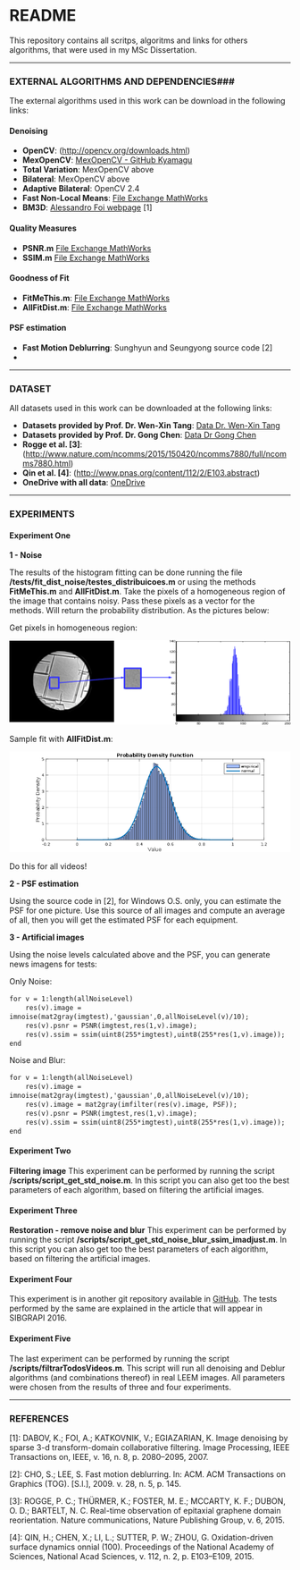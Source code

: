 # README #

This repository contains all scritps, algoritms and links for others algorithms, that were used in my MSc Dissertation. 

***

### EXTERNAL ALGORITHMS AND DEPENDENCIES###

The external algorithms used in this work can be download in the following links:

#### Denoising ####
* **OpenCV**: (http://opencv.org/downloads.html)
* **MexOpenCV**: [MexOpenCV - GitHub Kyamagu](https://github.com/kyamagu/mexopencv)
* **Total Variation**: MexOpenCV above
* **Bilateral**: MexOpenCV above
* **Adaptive Bilateral**: OpenCV 2.4
* **Fast Non-Local Means**: [File Exchange MathWorks](https://www.mathworks.com/matlabcentral/fileexchange/27395-fast-non-local-means-1d--2d-color-and-3d)
* **BM3D**: [Alessandro Foi webpage](http://www.cs.tut.fi/~foi/GCF-BM3D/BM3D.zip) [1]

#### Quality Measures ####
* **PSNR.m** [File Exchange MathWorks](http://www.mathworks.com/matlabcentral/fileexchange/29049-wavelet-decomposition-for-images/content/PSNR.m)
* **SSIM.m** [File Exchange MathWorks](https://www.mathworks.com/matlabcentral/fileexchange/44971-image-denoising-using-modified-perona-malik-model-based-on-directional-laplacian/content/ssim.m)

#### Goodness of Fit ####

* **FitMeThis.m**: [File Exchange MathWorks](https://www.mathworks.com/matlabcentral/fileexchange/40167-fitmethis)
* **AllFitDist.m**: [File Exchange MathWorks](https://www.mathworks.com/matlabcentral/fileexchange/34943-fit-all-valid-parametric-probability-distributions-to-data)

#### PSF estimation ####

* **Fast Motion Deblurring**:  Sunghyun and Seungyong source code [2]
*

***

### DATASET ###

All datasets used in this work can be downloaded at the following links:

* **Datasets provided by Prof. Dr. Wen-Xin Tang**: [Data Dr. Wen-Xin Tang](https://1drv.ms/f/s!AgzhhDpbuwDfjg5mAfOkk5XeU4Li)
* **Datasets provided by Prof. Dr. Gong Chen**: [Data Dr Gong Chen](https://1drv.ms/f/s!AgzhhDpbuwDf305pWErjCO5QjtS-)
* **Rogge et al. [3]**: (http://www.nature.com/ncomms/2015/150420/ncomms7880/full/ncomms7880.html)
* **Qin et al. [4]**: (http://www.pnas.org/content/112/2/E103.abstract)
* **OneDrive with all data**: [OneDrive](https://1drv.ms/f/s!AgzhhDpbuwDfjV8_w5sUVhfQZ9Bn)

***

### EXPERIMENTS ###

#### Experiment One  ####

**1 - Noise**

The results of the histogram fitting can be done running the file **/tests/fit_dist_noise/testes_distribuicoes.m** or using the methods **FitMeThis.m** and **AllFitDist.m**.
Take the pixels of a homogeneous region of the image that contains noisy. Pass these pixels as a vector for the methods. Will return the probability distribution. As the pictures below:

Get pixels in homogeneous region:

![GetHistogram](/tests/fit_dist_noise/fitsample/nial1_hist.png)

Sample fit with **AllFitDist.m**:

![Fit](/tests/fit_dist_noise/fitsample/fit-gauss.png)

Do this for all videos!

**2 - PSF estimation**

Using the source code in [2], for Windows O.S. only, you can estimate the PSF for one picture. Use this source of all images and compute an average of all, then you will get the estimated PSF for each equipment.

**3 - Artificial images**

Using the noise levels calculated above and the PSF, you can generate news imagens for tests:

Only Noise:
```
for v = 1:length(allNoiseLevel)
    res(v).image = imnoise(mat2gray(imgtest),'gaussian',0,allNoiseLevel(v)/10);
    res(v).psnr = PSNR(imgtest,res(1,v).image);
    res(v).ssim = ssim(uint8(255*imgtest),uint8(255*res(1,v).image));
end
```

Noise and Blur:
```
for v = 1:length(allNoiseLevel)
    res(v).image = imnoise(mat2gray(imgtest),'gaussian',0,allNoiseLevel(v)/10);
    res(v).image = mat2gray(imfilter(res(v).image, PSF));
    res(v).psnr = PSNR(imgtest,res(1,v).image);
    res(v).ssim = ssim(uint8(255*imgtest),uint8(255*res(1,v).image));
end
```

#### Experiment Two  ####

**Filtering image**
This experiment can be performed by running the script **/scripts/script_get_std_noise.m**. In this script you can also get too the best parameters of each algorithm, based on filtering the artificial images.

#### Experiment Three  ####

**Restoration - remove noise and blur**
This experiment can be performed by running the script **/scripts/script_get_std_noise_blur_ssim_imadjust.m**. In this script you can also get too the best parameters of each algorithm, based on filtering the artificial images.

#### Experiment Four  ####

This experiment is in another git repository available in [GitHub](?????). The tests performed by the same are explained in the article that will appear in SIBGRAPI 2016.

#### Experiment Five  ####

The last experiment can be performed by running the script **/scripts/filtrarTodosVideos.m**. This script will run all denoising and Deblur algorithms (and combinations thereof) in real LEEM images. All parameters were chosen from the results of three and four experiments.

***

### REFERENCES ###

[1]: DABOV, K.; FOI, A.; KATKOVNIK, V.; EGIAZARIAN, K. Image denoising by sparse 3-d transform-domain collaborative filtering. Image Processing, IEEE Transactions on, IEEE, v. 16, n. 8, p. 2080–2095, 2007.

[2]: CHO, S.; LEE, S. Fast motion deblurring. In: ACM. ACM Transactions on Graphics (TOG). [S.l.], 2009. v. 28, n. 5, p. 145.

[3]: ROGGE, P. C.; THÜRMER, K.; FOSTER, M. E.; MCCARTY, K. F.; DUBON, O. D.; BARTELT, N. C. Real-time observation of epitaxial graphene domain reorientation. Nature communications, Nature Publishing Group, v. 6, 2015.

[4]: QIN, H.; CHEN, X.; LI, L.; SUTTER, P. W.; ZHOU, G. Oxidation-driven surface dynamics onnial (100). Proceedings of the National Academy of Sciences, National Acad Sciences, v. 112, n. 2, p. E103–E109, 2015.
